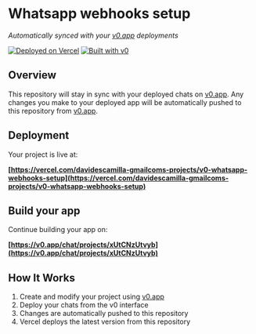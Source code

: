 # Whatsapp webhooks setup

*Automatically synced with your [v0.app](https://v0.app) deployments*

[![Deployed on Vercel](https://img.shields.io/badge/Deployed%20on-Vercel-black?style=for-the-badge&logo=vercel)](https://vercel.com/davidescamilla-gmailcoms-projects/v0-whatsapp-webhooks-setup)
[![Built with v0](https://img.shields.io/badge/Built%20with-v0.app-black?style=for-the-badge)](https://v0.app/chat/projects/xUtCNzUtvyb)

## Overview

This repository will stay in sync with your deployed chats on [v0.app](https://v0.app).
Any changes you make to your deployed app will be automatically pushed to this repository from [v0.app](https://v0.app).

## Deployment

Your project is live at:

**[https://vercel.com/davidescamilla-gmailcoms-projects/v0-whatsapp-webhooks-setup](https://vercel.com/davidescamilla-gmailcoms-projects/v0-whatsapp-webhooks-setup)**

## Build your app

Continue building your app on:

**[https://v0.app/chat/projects/xUtCNzUtvyb](https://v0.app/chat/projects/xUtCNzUtvyb)**

## How It Works

1. Create and modify your project using [v0.app](https://v0.app)
2. Deploy your chats from the v0 interface
3. Changes are automatically pushed to this repository
4. Vercel deploys the latest version from this repository
